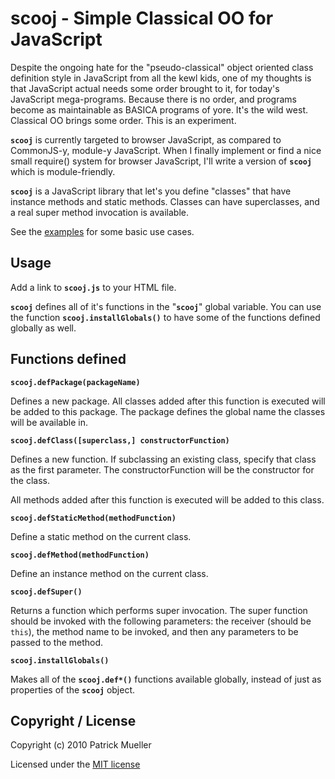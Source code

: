 scooj - Simple Classical OO for JavaScript
===============================================================================

Despite the ongoing hate for the "pseudo-classical" object oriented
class definition style in JavaScript from all the kewl kids, one of my
thoughts is that JavaScript actual needs some order brought to it, for
today's JavaScript mega-programs.  Because there is no order, and
programs become as maintainable as BASICA programs of yore. It's the
wild west.  Classical OO brings some order.  This is an experiment.

**`scooj`** is currently targeted to browser JavaScript, as compared to
CommonJS-y, module-y JavaScript.  When I finally implement or find a nice
small require() system for browser JavaScript, I'll write a version of
**`scooj`** which is module-friendly.

**`scooj`** is a JavaScript library that let's you define "classes" that have
instance methods and static methods.  Classes can have superclasses, and
a real super method invocation is available.

See the [examples](test/scooj.sample/sample.html) for some basic use cases.

Usage
-------------------------------------------------------------------------------

Add a link to **`scooj.js`** to your HTML file.

**`scooj`** defines all of it's functions in the "**`scooj`**" global 
variable.  You can use the function **`scooj.installGlobals()`** to have
some of the functions defined globally as well.

Functions defined
-------------------------------------------------------------------------------

**`scooj.defPackage(packageName)`**

Defines a new package.  All classes added after this function is
executed will be added to this package.  The package defines the
global name the classes will be available in.

**`scooj.defClass([superclass,] constructorFunction)`**

Defines a new function.  If subclassing an existing class, specify that
class as the first parameter.  The constructorFunction will be the
constructor for the class.

All methods added after this function is executed will be added to this
class.

**`scooj.defStaticMethod(methodFunction)`**

Define a static method on the current class.

**`scooj.defMethod(methodFunction)`**

Define an instance method on the current class.

**`scooj.defSuper()`**

Returns a function which performs super invocation.  The super
function should be invoked with the following parameters:
the receiver (should be `this`), the method name to
be invoked, and then any parameters to be passed to the method.

**`scooj.installGlobals()`**

Makes all of the **`scooj.def*()`** functions available globally, instead
of just as properties of the **`scooj`** object.

Copyright / License
-------------------------------------------------------------------------------

Copyright (c) 2010 Patrick Mueller

Licensed under the 
[MIT license](http://www.opensource.org/licenses/mit-license.php)
